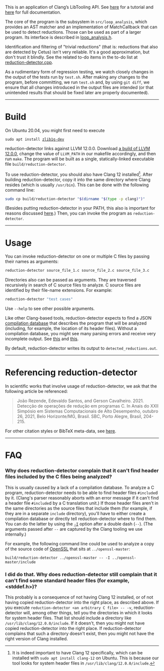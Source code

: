 <!-- TODO: explain here what reduction-detector does, including the detailed algorithm it implements. A link to an article probably would be very useful. -->

This is an application of Clang’s LibTooling API. See [here][1] for a tutorial and [here][2] for full documentation.

[1]: <https://clang.llvm.org/docs/LibASTMatchersTutorial.html>
[2]: <https://clang.llvm.org/docs/index.html#using-clang-as-a-library>


The core of the program is the subsystem in `src/loop_analysis`, which provides an AST matcher and an implementation of MatchCallback that can be used to detect reductions. Those can be used as part of a larger program. Its interface is described in [loop_analysis.h][3].

[3]: <src/loop_analysis/loop_analysis.h>

Identification and filtering of "trivial reductions" (that is: reductions that also are detected by Cetus) isn't very reliable. It's a good approximation, but don't trust it blindly.
See the related to-do items in the to-do list at [reduction-detector.cpp][4].

[4]: <src/reduction-detector.cpp>


As a rudimentary form of regression testing, we watch closely changes in the output of the tests run by `test.sh`. After making any changes to the program, before committing, we run `test.sh` and, by using `git diff`, we ensure that all changes introduced in the output files are intended (or that unintended results that should be fixed later are properly documented).

***

# Build

On Ubuntu 20.04, you might first need to execute
<pre><code>sudo apt install <a href="https://packages.ubuntu.com/focal/zlib1g-dev">zlib1g-dev</a></code></pre>

reduction-detector links against LLVM 12.0.0. Download [a build of LLVM 12.0.0][5], change the value of `LLVM_PATH` in our makefile accordingly, and then run `make`. The program will be built as a single, statically-linked executable file `build/reduction-detector`.

[5]: <https://github.com/llvm/llvm-project/releases/tag/llvmorg-12.0.0#:~:text=566%20Bytes-,clang%2Bllvm-12.0.0-x86_64-linux-gnu-ubuntu-20.04.tar.xz,-432%20MB>


To use reduction-detector, you should also have Clang 12 installed[^1]. After building reduction-detector, copy it into the same directory where Clang resides (which is usually `/usr/bin`). This can be done with the following command line:
```Bash
sudo cp build/reduction-detector "$(dirname "$(type -p clang)")"
```
(Besides putting reduction-detector in your PATH, this also is important for reasons discussed [here][5.5].) Then, you can invoke the program as `reduction-detector`.

[^1]: It is indeed important to have Clang 12 specifically, which can be installed with `sudo apt install clang-12` on Ubuntu. This is because our tool looks for system header files in `/usr/lib/clang/12.0.0/include`.

[5.5]: <https://clang.llvm.org/docs/LibTooling.html#builtin-includes>


***

# Usage

You can invoke reduction-detector on one or multiple C files by passing their names as arguments:
```Bash
reduction-detector source_file_1.c source_file_2.c source_file_3.c
```
Directories also can be passed as arguments. They are traversed recursively in search of C source files to analyze. C source files are identified by their file-name extensions. For example:
```Bash
reduction-detector "test cases"
```

Use `--help` to see other possible arguments.

Like other Clang-based tools, reduction-detector expects to find a JSON [compilation database][6] that describes the program that will be analyzed (including, for example, the location of its header files). Without a compilation database, you might see many parsing errors and receive very incomplete output. See [this][7] and [this][8].

[6]: <https://eli.thegreenplace.net/2014/05/21/compilation-databases-for-clang-based-tools> (Eli Bendersky's very good introduction to compilation databases)
[7]: <https://clang.llvm.org/docs/JSONCompilationDatabase.html> (Official Clang documentation)
[8]: <https://sarcasm.github.io/notes/dev/compilation-database.html> (Other good stuff I found on Google)

By default, reduction-detector writes its output to `detected_reductions.out`.

***

# Referencing reduction-detector

In scientific works that involve usage of reduction-detector, we ask that the following article be referenced:

> João Rezende, Edevaldo Santos, and Gerson Cavalheiro. 2021. Detecção de operações de redução em programas C. In Anais do XXII Simpósio em Sistemas Computacionais de Alto Desempenho, outubro 26, 2021, Belo Horizonte/MG, Brasil. SBC, Porto Alegre, Brasil, 204-215.

For other citation styles or BibTeX meta-data, see [here](https://sol.sbc.org.br/index.php/wscad/article/view/18524).

***

# FAQ
 
### Why does reduction-detector complain that it can't find header files included by the C files being analyzed?
This is usually caused by a lack of a compilation database. To analyze a C program, reduction-detector needs to be able to find header files `#include`d by it. (Clang's parser reasonably aborts with an error message if it can't find a header file `#include`d by a C translation unit.) If those header files aren't in the same directories as the source files that include them (for example, if they are in a separate `include` directory), you'll have to either create a compilation database or directly tell reduction-detector where to find them. You can do the latter by using the [`-I`](https://clang.llvm.org/docs/ClangCommandLineReference.html#include-path-management) option after a double dash (`--`). (The arguments passed after `--` are captured by the Clang tooling we use internally.)
 
For example, the following command line could be used to analyze a copy of the source code of [OpenSSL](https://github.com/openssl/openssl) that sits at `../openssl-master`:
```
build/reduction-detector ../openssl-master -- -I ../openssl-master/include
```
 
### I did do that. Why does reduction-detector still complain that it can't find some standard header files (for example, <stddef.h>)?
This probably is a consequence of not having Clang 12 installed, or of not having copied reduction-detector into the right place, as described above. If you execute `reduction-detector <an arbitrary C file> -- -v`, reduction-detector will, among other things, tell you the directories in which it looks for system header files. That list should include a directory like `/usr/lib/clang/12.0.0/include`. If it doesn't, then you might not have copied reduction-detector into the right place. If reduction-detector complains that such a directory doesn't exist, then you might not have the right version of Clang installed.
